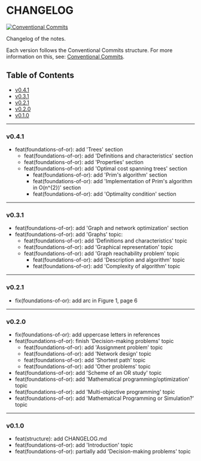 <h1>CHANGELOG</h1>

[![Conventional Commits](https://img.shields.io/badge/Conventional%20Commits-1.0.0-%23FE5196?logo=conventionalcommits&logoColor=white)](https://conventionalcommits.org)

Changelog of the notes.

Each version follows the Conventional Commits structure. For more information on this, see: [Conventional Commits](https://www.conventionalcommits.org/en/v1.0.0/).


<h2>Table of Contents</h2>

- [v0.4.1](#v041)
- [v0.3.1](#v031)
- [v0.2.1](#v021)
- [v0.2.0](#v020)
- [v0.1.0](#v010)

--------------------

### v0.4.1

- feat(foundations-of-or): add 'Trees' section
  - feat(foundations-of-or): add 'Definitions and characteristics' section
  - feat(foundations-of-or): add 'Properties' section
  - feat(foundations-of-or): add 'Optimal cost spanning trees' section
    - feat(foundations-of-or): add 'Prim's algorithm' section
    - feat(foundations-of-or): add 'Implementation of Prim's algorithm in O(n^{2})' section
    - feat(foundations-of-or): add 'Optimality condition' section

--------------------

### v0.3.1

- feat(foundations-of-or): add 'Graph and network optimization' section
- feat(foundations-of-or): add 'Graphs' topic:
  - feat(foundations-of-or): add 'Definitions and characteristics' topic
  - feat(foundations-of-or): add 'Graphical representation' topic
  - feat(foundations-of-or): add 'Graph reachability problem' topic
    - feat(foundations-of-or): add 'Description and algorithm' topic
    - feat(foundations-of-or): add 'Complexity of algorithm' topic

--------------------

### v0.2.1

- fix(foundations-of-or): add arc in Figure 1, page 6

--------------------

### v0.2.0

- fix(foundations-of-or): add uppercase letters in references
- feat(foundations-of-or): finish 'Decision-making problems' topic
  - feat(foundations-of-or): add 'Assignment problem' topic
  - feat(foundations-of-or): add 'Network design' topic
  - feat(foundations-of-or): add 'Shortest path' topic
  - feat(foundations-of-or): add 'Other problems' topic
- feat(foundations-of-or): add 'Scheme of an OR study' topic
- feat(foundations-of-or): add 'Mathematical programming/optimization' topic
- feat(foundations-of-or): add 'Multi-objective programming' topic
- feat(foundations-of-or): add 'Mathematical Programming or Simulation?' topic

--------------------

### v0.1.0

- feat(structure): add CHANGELOG.md
- feat(foundations-of-or): add 'Introduction' topic
- feat(foundations-of-or): partially add 'Decision-making problems' topic
